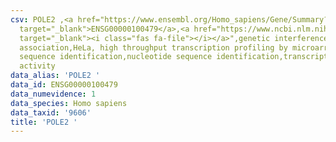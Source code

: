 ```yaml
---
csv: POLE2 ,<a href="https://www.ensembl.org/Homo_sapiens/Gene/Summary?db=core;g=ENSG00000100479"
  target="_blank">ENSG00000100479</a>,<a href="https://www.ncbi.nlm.nih.gov/pubmed/28369544"
  target="_blank"><i class="fas fa-file"></i></a>",genetic interference,functional
  association,HeLa, high throughput transcription profiling by microarray,nucleotide
  sequence identification,nucleotide sequence identification,transcriptional regulation,down-regulates
  activity
data_alias: 'POLE2 '
data_id: ENSG00000100479
data_numevidence: 1
data_species: Homo sapiens
data_taxid: '9606'
title: 'POLE2 '
---
```

